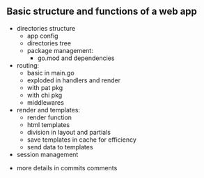 ## Basic structure and functions of a web app
- directories structure
  - app config
  - directories tree
  - package management:
    - go.mod and dependencies
- routing:
  - basic in main.go
  - exploded in handlers and render
  - with pat pkg 
  - with chi pkg
  - middlewares
- render and templates:
  - render function
  - html templates
  - division in layout and partials
  - save templates in cache for efficiency
  - send data to templates
- session management

* more details in commits comments